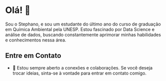 # Olá! 👋

Sou o Stephano, e sou um estudante do último ano do curso de graduação em Química Ambiental pela UNESP. Estou fascinado por Data Science e análise de dados, buscando constantemente aprimorar minhas habilidades e conhecimentos nessa área.

## Entre em Contato

- 💬 Estou sempre aberto a conexões e colaborações. Se você deseja trocar ideias, sinta-se à vontade para entrar em contato comigo.

